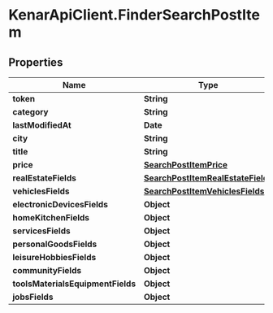 # KenarApiClient.FinderSearchPostItem

## Properties

Name | Type | Description | Notes
------------ | ------------- | ------------- | -------------
**token** | **String** |  | [optional] 
**category** | **String** |  | [optional] 
**lastModifiedAt** | **Date** |  | [optional] 
**city** | **String** |  | [optional] 
**title** | **String** |  | [optional] 
**price** | [**SearchPostItemPrice**](SearchPostItemPrice.md) |  | [optional] 
**realEstateFields** | [**SearchPostItemRealEstateFields**](SearchPostItemRealEstateFields.md) |  | [optional] 
**vehiclesFields** | [**SearchPostItemVehiclesFields**](SearchPostItemVehiclesFields.md) |  | [optional] 
**electronicDevicesFields** | **Object** |  | [optional] 
**homeKitchenFields** | **Object** |  | [optional] 
**servicesFields** | **Object** |  | [optional] 
**personalGoodsFields** | **Object** |  | [optional] 
**leisureHobbiesFields** | **Object** |  | [optional] 
**communityFields** | **Object** |  | [optional] 
**toolsMaterialsEquipmentFields** | **Object** |  | [optional] 
**jobsFields** | **Object** |  | [optional] 


